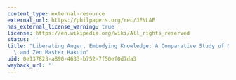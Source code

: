 ```yaml
---
content_type: external-resource
external_url: https://philpapers.org/rec/JENLAE
has_external_license_warning: true
license: https://en.wikipedia.org/wiki/All_rights_reserved
status: ''
title: "Liberating Anger, Embodying Knowledge: A Comparative Study of Mar\xEDa Lugones\
  \ and Zen Master Hakuin"
uid: 0e137823-a890-4633-b752-7f50ef0d7da3
wayback_url: ''
---
```

